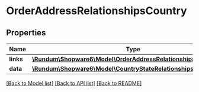 # OrderAddressRelationshipsCountry

## Properties
Name | Type | Description | Notes
------------ | ------------- | ------------- | -------------
**links** | [**\Rundum\Shopware6\Model\OrderAddressRelationshipsCountryLinks**](OrderAddressRelationshipsCountryLinks.md) |  | [optional] 
**data** | [**\Rundum\Shopware6\Model\CountryStateRelationshipsCountryData**](CountryStateRelationshipsCountryData.md) |  | [optional] 

[[Back to Model list]](../../README.md#documentation-for-models) [[Back to API list]](../../README.md#documentation-for-api-endpoints) [[Back to README]](../../README.md)

